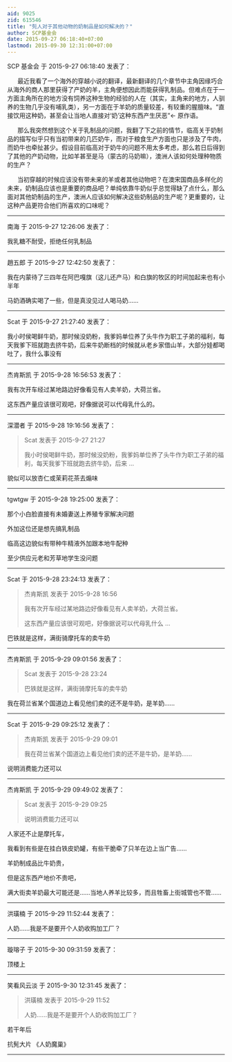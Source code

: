 ```yaml
---
aid: 9025
zid: 615546
title: "髡人对于其他动物的奶制品是如何解决的？"
author: SCP基金会
date: 2015-09-27 06:18:40+07:00
lastmod: 2015-09-30 12:31:00+07:00
---
```


SCP 基金会 于 2015-9-27 06:18:40 发表了：

&nbsp; &nbsp;&nbsp; &nbsp;最近我看了一个海外的穿越小说的翻译，最新翻译的几个章节中主角因缘巧合从海外的商人那里获得了产奶的羊，主角便想因此而能获得乳制品。但难点在于一方面主角所在的地方没有饲养这种生物的经验的人在（其实，主角来的地方，人驯养的生物几乎没有哺乳类），另一方面在于羊奶的质量较差，有较重的腥膻味。“直接饮用这种奶，甚至会让当地人直接对‘奶’这种东西产生厌恶”← 原作语。

&nbsp; &nbsp;&nbsp; &nbsp;那么我突然想到这个关于乳制品的问题，我翻了下之前的情节，临高关于奶制品的描写似乎只有当初带来的几匹奶牛，而对于粮食生产方面也只是涉及了牛肉，而奶牛也牵扯甚少。假设目前临高对于奶牛的问题不用太多考虑，那么若日后得到了其他的产奶动物，比如羊甚至是马（蒙古的马奶嘛），澳洲人该如何处理种物质的生产？

&nbsp; &nbsp;&nbsp; &nbsp;当初穿越的时候应该没有带未来的羊或者其他动物吧？在澳宋国商品多样化的未来，奶制品应该也是重要的商品吧？单纯依靠牛奶似乎总觉得缺了点什么，那么面对其他奶制品的生产，澳洲人应该如何解决这些奶制品的生产呢？更重要的，让这种产品更符合他们所喜欢的口味呢？

---

南海 于 2015-9-27 12:26:06 发表了：

我乳糖不耐受，拒绝任何乳制品

---

趙五郎 于 2015-9-27 12:42:50 发表了：

我在内蒙待了三四年在阿巴嘎旗（这儿还产马）和白旗的牧区的时间加起来也有小半年

马奶酒确实喝了一些，但是真没见过人喝马奶……

---

Scat 于 2015-9-27 21:27:40 发表了：

我小时侯喝鲜牛奶，那时候没奶粉，我爹妈单位养了头牛作为职工子弟的福利，每天我爹下班就跑去挤牛奶，后来牛奶断档的时候就从老乡家借山羊，大部分娃都喝吐了，我什么事没有

---

杰肯斯凯 于 2015-9-28 16:56:53 发表了：

我有次开车经过某地路边好像看见有人卖羊奶，大荷兰省。

这东西产量应该很可观吧，好像据说可以代母乳什么的。

---

深潜者 于 2015-9-28 19:16:56 发表了：

> Scat 发表于 2015-9-27 21:27
>
> 我小时侯喝鲜牛奶，那时候没奶粉，我爹妈单位养了头牛作为职工子弟的福利，每天我爹下班就跑去挤牛奶，后来 ...

貌似可以放杏仁或茉莉花茶去煽味

---

tgwtgw 于 2015-9-28 19:25:00 发表了：

那个小白脸直接有未婚妻送上养殖专家解决问题

外加这位还是想先搞乳制品

临高这边貌似有带种牛精液外加跟本地牛配种

至少供应元老和芳草地学生没问题

---

Scat 于 2015-9-28 23:24:13 发表了：

> 杰肯斯凯 发表于 2015-9-28 16:56
>
> 我有次开车经过某地路边好像看见有人卖羊奶，大荷兰省。
>
> 这东西产量应该很可观吧，好像据说可以代母乳什么 ...

巴铁就是这样，满街骑摩托车的卖牛奶

---

杰肯斯凯 于 2015-9-29 09:01:56 发表了：

> Scat 发表于 2015-9-28 23:24
>
> 巴铁就是这样，满街骑摩托车的卖牛奶

我在荷兰省某个国道边上看见他们卖的还不是牛奶，是羊奶……

---

Scat 于 2015-9-29 09:25:12 发表了：

> 杰肯斯凯 发表于 2015-9-29 09:01
>
> 我在荷兰省某个国道边上看见他们卖的还不是牛奶，是羊奶……

说明消费能力还可以

---

杰肯斯凯 于 2015-9-29 09:49:02 发表了：

> Scat 发表于 2015-9-29 09:25
>
> 说明消费能力还可以

人家还不止是摩托车，

我看到有些是在挂白铁皮奶罐，有些干脆牵了只羊在边上当广告……

羊奶制成品比牛奶贵，

但是这东西产地价不贵吧，

满大街卖羊奶最大可能还是……当地人养羊比较多，而且牲畜上街城管也不管……

---

洪璜楠 于 2015-9-29 11:52:44 发表了：

人奶……我是不是要开个人奶收购加工厂？

---

璇瑢子 于 2015-9-30 09:31:59 发表了：

顶楼上

---

笑看风云淡 于 2015-9-30 12:31:45 发表了：

> 洪璜楠 发表于 2015-9-29 11:52
>
> 人奶……我是不是要开个人奶收购加工厂？

若干年后

抗髡大片 《人奶魔巢》

---
